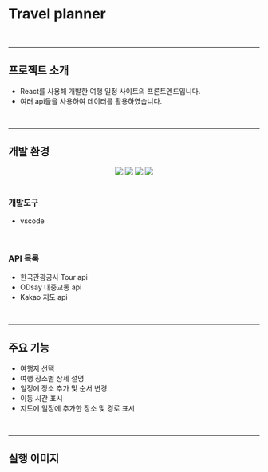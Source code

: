 # Travel planner
<br>

---

## 프로젝트 소개
- React를 사용해 개발한 여행 일정 사이트의 프론트엔드입니다.
- 여러 api들을 사용하여 데이터를 활용하였습니다.
<br>

---


## 개발 환경

<div align="center">

<img src="https://img.shields.io/badge/javascript-F7DF1E?style=for-the-badge&logo=javascript&logoColor=white">
<img src="https://img.shields.io/badge/html-E34F26?style=for-the-badge&logo=html5&logoColor=white">
<img src="https://img.shields.io/badge/css-1572B6?style=for-the-badge&logo=css3&logoColor=white">
<img src="https://img.shields.io/badge/react-61DAFB?style=for-the-badge&logo=react&logoColor=black">

</div>
<br>

### 개발도구
- vscode

<br>

### API 목록
- 한국관광공사 Tour api
- ODsay 대중교통 api
- Kakao 지도 api
<br>

---

## 주요 기능
- 여행지 선택
- 여행 장소별 상세 설명
- 일정에 장소 추가 및 순서 변경
- 이동 시간 표시
- 지도에 일정에 추가한 장소 및 경로 표시

<br>

---

## 실행 이미지
